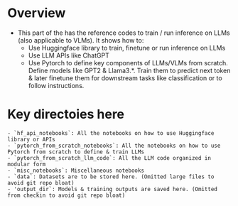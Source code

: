 # Overview
- This part of the has the reference codes to train / run inference on LLMs (also applicable to VLMs). It shows how to:
    - Use Huggingface library to train, finetune or run inference on LLMs
    - Use LLM APIs like ChatGPT
    - Use Pytorch to define key components of LLMs/VLMs from scratch. Define models like GPT2 & Llama3.*.  Train them to predict next token & later finetune them for downstream tasks like classification or to follow instructions.

# Key directoies here
    - `hf_api_notebooks`: All the notebooks on how to use Huggingface library or APIs
    - `pytorch_from_scratch_notebooks`: All the notebooks on how to use Pytorch from scratch to define & train LLMs
    - `pytorch_from_scratch_llm_code`: All the LLM code organized in modular form
    - `misc_notebooks`: Miscellaneous notebooks
    - `data`: Datasets are to be stored here. (Omitted large files to avoid git repo bloat)
    - 'output_dir`: Models & training outputs are saved here. (Omitted from checkin to avoid git repo bloat)